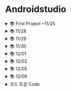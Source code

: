 # Androidstudio

<details>
    <summary>📚 First Project ~11/25</summary>

  <details>
    <summary>📚xml Code</summary>
    
```
  <?xml version="1.0" encoding="utf-8"?>
<manifest xmlns:android="http://schemas.android.com/apk/res/android"
    xmlns:tools="http://schemas.android.com/tools">

    <application
        android:allowBackup="true"
        android:dataExtractionRules="@xml/data_extraction_rules"
        android:fullBackupContent="@xml/backup_rules"
        android:icon="@mipmap/ic_launcher"
        android:label="@string/app_name"
        android:roundIcon="@mipmap/ic_launcher_round"
        android:supportsRtl="true"
        android:theme="@style/Theme.Ex20221124"
        tools:targetApi="31">
        <activity
            android:name=".ImageActivity"
            android:exported="true">
            <meta-data
                android:name="android.app.lib_name"
                android:value="" />
            <intent-filter>
                <action android:name="android.intent.action.MAIN" />

                <category android:name="android.intent.category.LAUNCHER" />
            </intent-filter>
        </activity>
        <activity
            android:name=".LoginActivity"
            android:exported="true">
            <meta-data
                android:name="android.app.lib_name"
                android:value="" />


        </activity>
        <activity
            android:name=".ConstraintActivity"
            android:exported="true">
            <meta-data
                android:name="android.app.lib_name"
                android:value="" />

            <intent-filter>
                <action android:name="android.intent.action.MAIN" />

                <category android:name="android.intent.category.LAUNCHER" />
            </intent-filter>
        </activity>
        <activity
            android:name=".MainActivity"
            android:exported="true">
            <meta-data
                android:name="android.app.lib_name"
                android:value="" />
        </activity>
    </application>
</manifest>
```
  </details>
  
  ![image](https://user-images.githubusercontent.com/112377313/204168933-bdc09c6d-dda9-4d74-a6f6-3f261cc0dae6.png)

<details>
    <summary>📚MainActivity Code</summary>
    
```
package com.example.ex20221124

import androidx.appcompat.app.AppCompatActivity
import android.os.Bundle

class MainActivity : AppCompatActivity() {
    override fun onCreate(savedInstanceState: Bundle?) {
        super.onCreate(savedInstanceState)
        setContentView(R.layout.activity_main)
    }
}
```
</details>
  
![image](https://user-images.githubusercontent.com/112377313/204169256-ddbe9968-217f-46c5-bd84-6f6e54dc32cb.png)
 
<details>
    <summary>📚LoginActivity Code</summary>
    
```
package com.example.ex20221124

import android.annotation.SuppressLint
import androidx.appcompat.app.AppCompatActivity
import android.os.Bundle
import android.widget.Button
import android.widget.EditText
import android.widget.Toast
import com.google.android.material.textfield.TextInputEditText

class LoginActivity : AppCompatActivity() {
    override fun onCreate(savedInstanceState: Bundle?) {
        super.onCreate(savedInstanceState)
        setContentView(R.layout.activity_login)

        // 1. View 들의 id 값을 찾아오자 (findViewById)
        val etEmail = findViewById<TextInputEditText>(R.id.etEmail)
        val etPw = findViewById<EditText>(R.id.etPw)
        val btnLogin = findViewById<Button>(R.id.btnLogin)

        // 2. Button 에 Event 달아주기 (setOnClickListener)
        btnLogin.setOnClickListener {

            // 2-1. EditText 에 적혀있는 email, password 값을 가져오기
            // (email, pw : 변수)---> 문자열로 형변환
            var email = etEmail.text.toString()
            var pw = etPw.text.toString()

            // 2-2. 가져온 email, pw가 smhrd@smhrd.or.kr, qwer1234 가 맞는지 판단 (조건식)
            if(email == "smhrd@smhrd.or.kr" && pw=="qwer1234"){
                // 맞다면 Toast로 "로그인 성공"
                Toast.makeText(this,"로그인 성공",Toast.LENGTH_SHORT).show()
            }
            else{
                // 틀리면 Toast로 "로그인 실패"를 띄워주세요!!!
                Toast.makeText(this,"로그인실패",Toast.LENGTH_SHORT).show()
            }
        }
    }
}
```
</details>
  
![image](https://user-images.githubusercontent.com/112377313/204169340-b5abd4fa-bba6-407f-862a-56b3d31be029.png)

  
<details>
    <summary>📚ConstraintActivity Code</summary>
    
```
package com.example.ex20221124

import android.graphics.Color
import androidx.appcompat.app.AppCompatActivity
import android.os.Bundle
import android.view.View
import android.widget.Button
import android.widget.EditText
import android.widget.TextView
import android.widget.Toast

// : Kotlin 에서 상속
class ConstraintActivity : AppCompatActivity() {

    // 전역변수(뷰) 선언
    lateinit var tvResult: TextView
    lateinit var etNum1: EditText
    lateinit var etNum2: EditText
    // 뷰에 대해서는 선언만 하는 거는 불가능 초기화가 꼭 이루어져야한다.
    // 그런데 lateinit이라는 키워드로 나중에 꼭 초기화를 하겠다
    // 라는 약속을 할 수 있다!

    // onCreate()는 Activity 가 실행될때 최초 딱 한번(가장 먼저) 호출되는 메서드
    // : Activity 생명주기
    override fun onCreate(savedInstanceState: Bundle?) {
        super.onCreate(savedInstanceState)
        // ***** xml 이랑 kotlin class 랑 연결하는 코드 없으면 화면 안뜸 *****
        setContentView(R.layout.activity_constraint)

        // 1. xml 의 View 에 id를 지정
        // 2. id 값을 이용해서 view 를 찾아온다. (findViewById)
        // R : 리소스(폴더).id.tvResult
        tvResult = findViewById(R.id.tvResult)
        etNum1 = findViewById(R.id.etNum1)
        etNum2 = findViewById(R.id.etNum2)

        val btnPlus = findViewById<Button>(R.id.btnPlus)
        val btnMinus = findViewById<Button>(R.id.btnMinus)
        val btnMul = findViewById<Button>(R.id.btnMul)
        val btnDiv = findViewById<Button>(R.id.btnDiv)
        // val tvResult:TextView = findViewById<TextView>(R.id.tvResult) 추론이 가능
        // id 값은 문자열로 정해줬는데 받아오는값이 Int
        // R 폴더에 모든 뷰(리소스)들의 id 값이 저장이 되는데 주소값이 저장
        // 16진수 상수형태로 저장이 되어있다 (Int)

        // ** setContentView 위로 find 할 수 없다!! **
        tvResult.setTextColor(Color.BLUE)
        tvResult.setTextColor(Color.parseColor("#ff9999"))
        // textSize 에는 Float 자료형이 들어가야 함. (f : 형변환)
        tvResult.textSize = 40.0f
        tvResult.text = "안녕하세요!"
        // charSequence 인터페이스 - String 은 CharSequence 인터페이스 상속 받는 중

        // - 더하기 버튼을 눌렀을 때 "더하기 버튼이 눌렸습니다." 라는
        // Toast 를 띄우기!
        // 이벤트를 주는 방법
        // 1) 이벤트 메소드 설계 후 뷰에 연결하기
        // 2) innerClass (Listener OnClick 구현)



        btnPlus.setOnClickListener {
            var num1 = etNum1.text.toString().toInt()
            var num2 = etNum2.text.toString().toInt()
            var res = num1+num2
            tvResult.text = "연산결과 : $res"
            //Toast.makeText(this, "연산결과 : $res",Toast.LENGTH_SHORT).show()
        }
        btnMinus.setOnClickListener {
            // {}안에다가 기능 구현만 하면됨!! *(v->V)
            // 버튼을 눌렀을 때 "마이너스 버튼이 눌렸습니다" 토스트 띄우기
            var num1 = etNum1.text.toString().toInt()
            var num2 = etNum2.text.toString().toInt()

            var res = num1-num2
            tvResult.text = "연산결과 : $res"
            //Toast.makeText(this, "연산결과 : $res", Toast.LENGTH_SHORT).show()

            // 1. EditText 에 적혀있는 숫자
            // etNum1, etNum2 에 있는 내용 변수 num1, num2 에 저장
            // 실제로 getText --> Editable ---> 문자열로 형변환 ---> 정수형
            // 2. num1, num2 연산 결과를 문자열로 바꿔서 set 해주세요!
            //  -1. num1, num2 연산 결과를 tvResult 에 set 해주세요!
        }
        btnMul.setOnClickListener {
            var num1 = etNum1.text.toString().toInt()
            var num2 = etNum2.text.toString().toInt()
            var res = num1*num2
            tvResult.text = "연산결과 : $res"
            //Toast.makeText(this, "연산결과 : $res", Toast.LENGTH_SHORT).show()
        }
        btnDiv.setOnClickListener {
            var num1 = etNum1.text.toString().toInt()
            var num2 = etNum2.text.toString().toInt()
            var res = num1/num2
            tvResult.text = "연산결과 : $res"
            //Toast.makeText(this, "연산결과 : $res", Toast.LENGTH_SHORT).show()
        }



        // 3) interface 를 상속받게 만들어서 OnClick 구현



    }// onCreate 밖

    // 이벤트 리스너는 무조건 View 매개변수를 가지고 있어야한다.
    fun myClick(view: View){
        // Toast 띄우기!
        // 1) this, ConstraintActivity.this : Toast 를 띄울 화면 정보
        // 2) 문구 (무조건 String, Int 가 허용되는 경우는 id 값만)
        // 3) Toast 에 short(3초), Long(5초) 속성 사용
         Toast.makeText(this,"더하기 버튼이 눌렸습니다.",Toast.LENGTH_SHORT).show()
        //editable -> 문자열 변환 -> 정수형으로 변환
        var num1 = etNum1.text.toString().toInt()
        var num2 = etNum2.text.toString().toInt()
        // Emulator 를 처음실행시키면 EditText 에는 아무 값도 없음 ""
        // "".toInt() NumberFormatException
        // 버튼을 눌렀을 때 적혀있는 값을 가지고 와줘야 함!!!
        var result = num1 + num2
        //tvResult.text = "연산 결과 : $result"
        //tvResult.text = result.toString()
    }



}
```
</details>
  
![image](https://user-images.githubusercontent.com/112377313/204169447-fda581e1-50a0-4ed1-9291-3f708ea4bd37.png)

  
<details>
    <summary>📚ImageActivity Code</summary>
    
```
package com.example.ex20221124

import androidx.appcompat.app.AppCompatActivity
import android.os.Bundle
import android.widget.Button
import android.widget.ImageView
import android.widget.Toast

class ImageActivity : AppCompatActivity() {

    // 배열 이름
    val imgArray = intArrayOf(R.drawable.pink, R.drawable.black, R.drawable.blue, R.drawable.yellow, R.drawable.red)

    override fun onCreate(savedInstanceState: Bundle?) {
        super.onCreate(savedInstanceState)
        setContentView(R.layout.activity_image)

        // View 의 id값 다 찾아오기
        val img = findViewById<ImageView>(R.id.img)
        val btnPre = findViewById<Button>(R.id.btnPre)
        val btnNext = findViewById<Button>(R.id.btnNext)
        
        // 이미지 값 바꾸기
        img.setImageResource(R.drawable.pink)

        var index = 0

        btnPre.setOnClickListener {
            index--
            // if (index < 0) index = imgArray.size - 1
            if(index<0){
                index = 4
            }
            img.setImageResource(imgArray[index])
        }

        btnNext.setOnClickListener {
            index ++
            // if (index > imgArray.size - 1) index = 0
            if(index>4){
                index=0
            }
            img.setImageResource(imgArray[index])
        }


        // Pre 버튼을 눌렀을 때! (setOnClickListener)
        // 1-1. index -1 감소
        // 해당 index 에 있는 img 의 id를 가져와서
        // ImageView 에 set 하자!
        // index 의 조건 : 0 보다 작으면 다시 index 값을 size-1으로 돌리자

        // 2. Next 버튼을 눌렀을 때
        // 2-1 index +1 증가
        // 해당 index 에 있는 img 의 id를 가져와서
        // ImageView 를 set 하자
        // index 의 조건 : size -1보다 크면 다시 index 값을 0으로


    }
}
```
</details>
  
xml에 있는 view를 컨트롤하기 위해서는 id값이 필요 class에서는 id값을 찾아와서(findViewById) 컨트롤한다
단, findViewById는 setContentView아래에 있어야한다!
*** 버튼 이벤트 달기 ***
1. 메서드를 속성에 달아주기 (OnClick속성)
2. innerClass로 OnClick Override : SAM (람다식에서 생략할 수 있는 경우)
3. Interface를 상속받게 만들어 준다.
  </details>
  
  
<details>
    <summary>📚 11/28</summary>
  
## 안드로이드 4대 컴포넌트
- Activity 화면을 구성
- Service (Background에서 동작) Activity에서 화면만 뺀거
- BR(Broadcast Receiver) 외부 신호 감지
- CP(Content Provider) 정보를 전송하고자 할 때 정보를 넘겨줌



### 4대 구성요소간 정보를 매개하는 -> Intent
Intent - 중간 다리 역할 4대 구성요소 중간다리역할을 하는 메세지 객체
인텐트 : 메세지 객체

명시적 explicit
- 액션(VIEW, WEB_SEARCH, CALL, DIAL, ...)
액션+데이터
- 액션(카메라, 웹서치, 문자메세지)
묵시적 implicit
- 구성요소들끼리 데이터를 주고받거나, 이동할 때 사용하는 인텐트
1) startActivity(인텐트) ---> 단방향 (데이터를 주거나 or 받는다)
2) startActivityForResult(인텐트, requestCode) ---> 양방향 (데이터를 주고 받음)
  
![image](https://user-images.githubusercontent.com/112377313/204172469-3d682b3f-a918-4751-bc18-a8e5efcff7fa.png)
  
  ![image](https://user-images.githubusercontent.com/112377313/204174150-feb82783-ef19-4957-a4de-02eb5a99bb74.png)

![image](https://user-images.githubusercontent.com/112377313/204180518-df2f4045-d0d3-4ef5-bbed-c78c4a858247.png)

  <details>
    <summary> MainActivity Code</summary>
    
```
package com.example.ex20221128

import android.app.SearchManager
import android.content.Intent
import android.content.pm.PackageManager
import android.net.Uri
import androidx.appcompat.app.AppCompatActivity
import android.os.Bundle
import android.provider.MediaStore
import android.widget.Button
import androidx.core.app.ActivityCompat

class MainActivity : AppCompatActivity() {
    override fun onCreate(savedInstanceState: Bundle?) {
        super.onCreate(savedInstanceState)
        setContentView(R.layout.activity_main)

        val btnCall = findViewById<Button>(R.id.btnCall)
        val btnWeb = findViewById<Button>(R.id.btnWeb)
        val btnGoogle = findViewById<Button>(R.id.btnGoogle)
        val btnSearch = findViewById<Button>(R.id.btnSearch)
        val btnSms = findViewById<Button>(R.id.btnSms)
        val btnPhoto = findViewById<Button>(R.id.btnPhoto)

        // 암묵적 intent
        // : 안드로이드 내부에 있는 어플리케이션을 실행
        // Chrome,  Camera, Message, Call

        // Intent 의 사용용도
        // 1-1. 액션, 데이터
        // 1-2 액션 -> Camera
        // 2. Android 4대 구성요소가의 데이터 주고 받을 때

        // Intent 객체 (메세지 객체)

        btnCall.setOnClickListener {
            // btnCall을 누르면 전화가 가게 만들어보자
            // 데이터 : 전화번호
            // URi : key, value
            // "tel:010-1234-5678"
            var uri = Uri.parse("tel:010-1234-5678")
            var intent = Intent(Intent.ACTION_CALL, uri)
            // Intent 실행시키기

            // permission : 권한
            // 사용자한테 권한을 줄껀지 물어봐 줘야함!

            // ActivityCompat
            // checkSelfPermission() : 지금 현재 권한이 부여되어있는지
            // (현재 페이지 정보, 어떤 권한 인지)
            // 결과값으로 승인이 되어있는지? 안되었는지? 받아온다
            if(ActivityCompat.checkSelfPermission(this, android.Manifest.permission.CALL_PHONE) != PackageManager.PERMISSION_GRANTED) {
                // 승인이 안되어있는 상태라면 알림창을 띄워서 승인할 수 있도록

                // ActivityCompat 확인하는 기능 요청하는 기능이 둘다 들어가 있음
                // arrayOf(CALL_PHONE, CAMERA...)
                // requestCode : 내가 뭘 요청한건지 구분하기위한 숫자
                ActivityCompat.requestPermissions(this, arrayOf(android.Manifest.permission.CALL_PHONE),0)

                return@setOnClickListener
            }

            startActivity(intent)
        }
        
        // btnWeb을 클릭하면 구글 홈페이지가 보이게 만들기
        btnWeb.setOnClickListener { 
            // 데이터 : 구글 주소 (http://www.google.co.kr)
            var uri = Uri.parse("http://www.google.co.kr")
            var intent = Intent(Intent.ACTION_VIEW, uri)
            startActivity(intent)
        }

        // btnGoogle을 클릭하면 구글 맵을 보이게 만들기
        btnGoogle.setOnClickListener {
            // 액션, 데이터
            // 데이터 (get 방식) : 구글 맵은 get 방식 /keyword='content'
            // 구글 맵 주소 /경도,위도
            var uri = Uri.parse("https://google.com/maps?q=35.14670147841655,126.92215633785938")
            var intent = Intent(Intent.ACTION_VIEW, uri)
            startActivity(intent)
        }

        // 클릭했을 때 해당 키워드로 구글 검색
        btnSearch.setOnClickListener {
            // 1. 검색하는 intent 를 하나 생성한다.
            var intent = Intent(Intent.ACTION_WEB_SEARCH)
            // 2. 검색하고 싶은 키워드를 인텐트에 넣어준다.
            intent.putExtra(SearchManager.QUERY,"안드로이드")
            // 3. intent 실행
            startActivity(intent)
        }

        // btnSms 를 클릭하면 문자를 보내는 페이지로 이동한 다음
        // 내용을 꺼내올 예정
        btnSms.setOnClickListener {
            var intent = Intent(Intent.ACTION_SENDTO)
            // 문자 내용 키값, 내용
            // "sms_body"라는 Key 값이 value 가 문자내용임을 구분할 수 있다.
            intent.putExtra("sms_body","안녕하세요 주상민입니다.")
            // 누구한테 보낼껀지에 대한 데이터 tel: ---> Uri
            intent.data = Uri.parse("smsto:"+Uri.encode("010-1234-5678"))
            startActivity(intent)
        }

        // 사진 찍기
        // MediaStore : Emulator 에서 동작할 수 있는 카메라, 저장소
        btnPhoto.setOnClickListener {
            var intent = Intent(MediaStore.ACTION_IMAGE_CAPTURE)
            startActivity(intent)
        }



    }
}
```
</details>
    
Mainfest.xml 에 <uses-permission android:name="android.permission.CALL_PHONE"/> 추가!
    -> 사용자 권한 받기 
    
1. view id값 찾아오기
2. lv에 어떤 item을 클릭했는지 구분 (판단)
3. 해당 색상코드를 버튼을 눌렀을 때 intent에 실어서 보내주자(SecondActivity로)
4. SecondActivity에서 intent에 붙어있는 데이터를 떼서 사용 (setBackground에 사용)
5. btnPre를 누르면 이전페이지로 돌아간다

![image](https://user-images.githubusercontent.com/112377313/204199539-d493c8d3-ea2b-4959-9187-f58f883714aa.png)

* Stack처럼 쌓임. -> finish메서드를 이용해 빼버려야함 (생명주기)    
    
![image](https://user-images.githubusercontent.com/112377313/204172256-727505c0-af7e-4b73-9eb6-5da58115780f.png)

  메모리 삭제 ?
  
* xml -> b 화면 1개 or 2개 전환
* Ctrl + Alt + L 정렬 단축키
  
  
  
  </details>
  
<details>
    <summary>📚 11/29</summary>
    
    
<details>
        <summary>📚 Ex20221129</summary>
        
### Ex01
1. MainActivity에서 버튼을 누르면 Sub한테 이동(요청) StartActivityForResult(인텐트, requestCode)
2. Sub에 버튼을 눌렀을 때 EditText에 담겨있는 값을 들고 Main으로 온다~!
3. Main에서 값을 받아줘야한다
(OnActivityResult() 오버라이딩 -> intent에서 데이터를 꺼내주는 메서드)
        
</details>
    
    
<details>
        <summary>📚 14:10~ </summary>
        
![image](https://user-images.githubusercontent.com/112377313/204446629-37a7defe-208c-404a-b817-fa32f72f921d.png)

![image](https://user-images.githubusercontent.com/112377313/204447508-01c7bd41-fcaf-4db5-87b2-1a60e90cd00d.png)
* name 소문자, _ 만 입력 **
    
![image](https://user-images.githubusercontent.com/112377313/204460015-3c4a11f5-c321-43c7-892f-22a6c052409d.png)

### ListView
        
### Spinner
        
### GridView
        
</details>
    
    
</details>

<details>
        <summary>📚 11/30 </summary>
        
1. Adapter View 사용해서 전화번호부 만들기
2. SubActivity로 부터 받아온 값으로 Main에 ListView에 추가
        
![image](https://user-images.githubusercontent.com/112377313/204676126-3741269c-beb2-40b5-8dce-fb335c8792cb.png)
        
이미지 세팅
drawable 5개 이미지 저장
        
![image](https://user-images.githubusercontent.com/112377313/204678017-daa8b8fd-a331-46f6-a4ba-5b8ff13bf42b.png)

padding -> 16dp
        
- Adapter View
- ListView
안쪽에 사용하고 있는 Adapter에서 findViewById()가 굉장히 많이 호출된다.
안드로이드에서 메모리 리소스를 많이 잡아먹는 함수 중 하나이다!
개발 -> 유지보수!!
        
- RecyclerView
AdapterView 만드는 6단계
1) Container 결정
2) Template 결정
3) Item 결정
4) Adapter 결정
5) Container에 Adapter 부착
6) Event 처리

minSdk 버전(레벨)의미 올리는 것만 가능

        
</details>

<details>
        <summary>📚 12/01 </summary>

프로그래밍 언어!!
사람과 기계가 소통
기계어
1 or 0 -> 전류를 흐르게 1, 흐르지 않게 0
1, 0 -> bit
1bit -> 2가지
2bit -> 4가지
3bit -> 8가지 : 2^3
IPv4
0 ~ 255 . 0 ~ 255. 0 ~ 255. 0 ~ 255
32bit
IPv6
128bit
127.0.0.1
int result = a + b;
10진수 -> 가능한 숫자표현이 10가지
-> 10이되면 자리가 하나 증가함
2진수 -> 가능한 숫자 표현이 2가지
-> 2가되면 자리가 하나 증가함
8진수 -> 가능한 숫자 표현이 8가지
-> 8이되면 자리가 하나 증감
올해 나이 21
-> 25(8) -> 2 x 8^1 + 5 x 8^0 = 21
16진수 -> 가능한 숫자 표현이 16가지
-> 16이 되면 자릿수 증가
0 1 2 3 4 5 6 7 8 9 A B C D E F
255라는 10진수 -> 16진수
F -> 10 -> 11 -> 12 -> 13 -> .. -> 1F -> 20
20(16) -> 16^0 x 1 + 16^1 x 2 = 33
FF
256 -> 100(16) - 1 = 0FF
1010101110101011
10001011 10101011
00011011 10101011

남이 설계해주는 대로 생각없이 개발하는 사람이 코더.

시스템에 대한 이해와 향상을 염두에 두고 나름대로 체계를 갖추고 아주 작은 클래스라도 설계를 병행하며 개발하는 사람은 개발자.

네트워크 통신

클라이언트 -> 서버에 요청
서버는 -> 클라이언트에 응답

Volley
안드로이드 앱의 네트워킹을 더 쉽고, 더 빠르게 하는 HTTP 라이브러리

Request -> or <- RequestQueue |Thread 1,2,... -> or <- Server ResponseListener 응답 처리


### JSON (Json Parser)
- 속성-값 쌍으로

response가 JsonObject타입
boxOfficeResult가 JsonObject
dailyBoxOfficeList
JsonArray

10 .. array의 크기만큼 접근

1. rank
2. rankOldAndNew
3. MoviNM
4. audiAcc
5. opendt

RecyclerView
1. 어디에 RecyclerView를 넣을지 정하기
2. 한 칸에 들어갈 디자인 (Template만들기) moviewlist.xml
3. data --->movies
4. adapter 만들기 MovieAdapter
:RecyclerView.Adapter 상속받게 만들기
5. rc에 adapter적용


url=https://kobis.or.kr/kobisopenapi/webservice/rest/boxoffice/searchDailyBoxOfficeList.json?key=f5eef3421c602c6cb7ea224104795888&targetDt=20221130
</details>

<details>
        <summary>📚 12/02 </summary>
       
![image](https://user-images.githubusercontent.com/112377313/205186994-b424c3d3-f046-4459-8617-36e94ba0e6a0.png)

☆★API key 값은 복사해서 붙혀넣기!!!

rank -> tvRank

Fragment -> (분할, 나누기) 부분화면

레이아웃&액티비티 중첩 -> 코드의 복잡성과 액티비티의 생명주기
인텐트를 이용해 화면이동 -> 프로그먼트 매니저가 화면 관리 ( 액티비티 화면위에서 동작함* )

특징
- 화면 분할
- 화면의 재사용성
- 액티비티와 같이 레이아웃, 동작처리, 생명주기를 가진 독립적인 모듈
- 액티비티 내 추가/삭제/제거 가능

ContraintLayout
순서
1. 아래의 4개의 탭
2. 뭘 클릭했는지 구분

FrameLayout에 Fragment를 갈아끼워준다


### 안드로이드에서 비휘발성 데이터 만들기
- 서버에 저장
- SQLite (내장메모리)
- FireBase : 회원가입, 로그인, .. 세부적기능들이 이미 다 구현되어있음
- SharedPreference
    - Sqlite보다 가벼움
    - Fragment간에 데이터 전송
    - 어플리케이션 첫 실행 감지 할 때
    - 
</details>

<details>
        <summary>📚 12/05 </summary>
    
    
Fragment (분할) : 부분화면
kt + xml ---> Activity 위에 부분화면
Acitivity간에 데이터 전송/이동 intent
intent ---> AndroidManager

Fragment간에 데이터 전송/이동 SharedPreference, intent
------> FragmentManager가 관리함
SharedPreference ;  Fragment간에 데이터 전송/유지
(어플리케이션 첫 실행 감지/자동 로그인 할때 사용)

*** WebView ***
1. Layout에 WebView위치를 설정
2. 주소 준비
3. 설정 변경 val ws = wv.settings
(JavaScript를 사용 가능하도록 허용)
4. WebView에 Client 설정
5. WebView에 준비해놓은 주소 적용

Firebase
- Authentication
- Realtime Database
- Storage
- Firestore Database, Hosting, Function, ML (높은 확장성을 가짐)

단점
- 서버 승답 속도의 저하 (서버가 해외에 위치)
- Realtime DB쿼리문 빈약 (Like, OR 문 사용이 불가능)

실습 순서
- 레이아웃 꾸미기 및 회원가입 로직 구현
- 메인화면 레이아웃 꾸미기
- 팁페이지 만들기
- 북마크 및 게시판 구현

SplashAcitivity : 어플리케이션을 실행시켰을 때 3초 간 보일 화면 만들기 (Thread 사용)

Process(프로세스) : 컴퓨터에서 연속적으로 실행되고 있는 프로그램
Thread(스레드) : 스레드란 동시 작업을 위한 하나의 실행 단위
Handler : 다른 객체가 보낸 메세지를 수신, 처리하는 객체
arg1, arg2 : int
obj : Object **

### 12/5 12:00 ~ 12:50 Firebase 프로젝트 만들기!!
프로젝트 만들기 -> 프로젝트 이름 > 대한민국 선택 -> 안드로이드 클릭 > main 패키지 복사 붙혀넣기 앱 등록 > 안드로이드에 Json 파일 추가 > Project app 드래그앤드롭 > 프로젝트 gradle id 'com.google.gms.google-services' version '4.3.13' apply false sync now BUILD SUCCESSFUL 확인하기 > 모듈 gradle id 'com.google.gms.google.services' 추가 > dependencies 추가 sync now SUCCESSFUL 확인! * 적용이 안될 경우 app Json 파일 삭제 후 다시 추가해보기 * > Authentication 시작하기 > 이메일/비밀번호 Enabled, (add new provider), anonymous Enabled, Pw 8자리 **
<
//firebase
implementation platform('com.google.firebase:firebase-bom:30.3.1')
implementation 'com.google.firebase:firebase-database:20.0.5'
implementation 'com.google.firebase:firebase-analytics'
implementation 'com.google.firebase:firebase-crashlytics-buildtools:2.9.2'
// firebase auth
implementation 'com.google.firebase:firebase-auth-ktx:21.0.8'

// firebase의 database에 접근하려면
implementation 'com.google.firebase:firebase-database-ktx:20.0.6'

// firebase의 storage사용
implementation 'com.google.firebase:firebase-storage-ktx:20.0.2'
>

Thread 
컴퓨터의 작업의 단위 : 프로세스
LOL, EXCEL, 한글 -> 소프트웨어
한글 -> 인쇄, 맞춤법 검사, 글자 키우기, 타이핑 하기
ex) 글자 타이핑 동시에 인쇄 가능 인쇄 쓰레드, 타이핑 쓰레드
Thread 동시에 진행되는 것 처럼 보임
인쇄 -> 타이핑
인쇄 4ms 타이핑 milli = 10 ^ -3 

</details>

<details>
        <summary> 📚 12/06</summary>
    
두더지게임, 
    
<details>
        <summary> 1 to 25 Code</summary>
    
```

        package com.example.dooo

import androidx.appcompat.app.AppCompatActivity
import android.os.Bundle
import android.util.Log
import android.view.View
import android.widget.Button
import kotlin.random.Random
import kotlin.random.nextInt

class GameActivity : AppCompatActivity() {
    override fun onCreate(savedInstanceState: Bundle?) {
        super.onCreate(savedInstanceState)
        setContentView(R.layout.activity_game)

        val btnGame = findViewById<Button>(R.id.btnGame)
        val numbers = ArrayList<Int>()
        var cnt = 1 // 현재 눌러야 되는 숫자

        rdSet(numbers, cnt)


        val btns = ArrayList<Button>()

        for (i in 1..25) {
            val resId = resources.getIdentifier("btn$i", "id", packageName)
            val btn = findViewById<Button>(resId)
            btns.add(btn)
            btn.visibility = View.INVISIBLE
        }

        btnGame.setOnClickListener {

            for (i in 0 until btns.size) {
                val btn = btns.get(i)
                btnSet(btn, numbers.get(i))
                btn.setOnClickListener {
                    if (btn.text.toString().toInt() == cnt) {
                        btn.visibility = View.INVISIBLE
                        cnt++

                        if (cnt % 25 == 1) {
                            rdSet(numbers, cnt)
                            for (j in 0 until btns.size) {
                                val btn = btns.get(j)
                                btnSet(btn, numbers.get(j))
                            }
                        }

                    }
                }

            }

        }


    }

    fun btnSet(btn: Button, value: Int) {
        btn.setText(value.toString())
        btn.visibility = View.VISIBLE
    }

    fun rdSet(numbers: ArrayList<Int>, cnt: Int) {
        numbers.clear()

        for (i in cnt..cnt + 24) {
            numbers.add(i)
        }

        for (i in 0 until 100) {
            val rdNum1 = Random.nextInt(25) // 0 ~ 25
            val rdNum2 = Random.nextInt(25) // 0 ~ 25

            // 예) rdNum1 = 3, rdNum2 = 6
            val temp = numbers.get(rdNum1)
            numbers[rdNum1] = numbers[rdNum2]
            numbers[rdNum2] = temp
        }

        Log.d("랜덤", numbers.toString())
    }
}  
```
</details>
구글맵 사용하기
https://developers.google.com/maps/documentation/android-sdk/start?hl=ko
API Key Manifest에 추가 XXXXX *보이기때문
    
    
AIzaSyBhY9buVEiMr-vjAJjE5xknQwFVwF8Yy1s
    
![image](https://user-images.githubusercontent.com/112377313/205807608-a6929d33-2b4f-48e3-a040-49ae54ad62fd.png)
    
![image](https://user-images.githubusercontent.com/112377313/205826634-35066d09-e07a-4007-9cb9-41465155c88f.png)

![image](https://user-images.githubusercontent.com/112377313/205827256-5bb90054-22de-4032-bdb8-850b1101df12.png)

![image](https://user-images.githubusercontent.com/112377313/205849110-585c86e0-8cc1-4f4d-9ac1-42408072bbeb.png)

![image](https://user-images.githubusercontent.com/112377313/205853376-ec041daf-4233-4023-8e04-6f7e728de119.png)
    
    
    
### 실행안될때 참고*

![image](https://user-images.githubusercontent.com/112377313/205853895-3c6098df-df03-4758-b469-964787bdaa80.png)

![image](https://user-images.githubusercontent.com/112377313/205853940-7ae85cfd-ffcb-486a-b79c-5be9ceea9219.png)

</details>

<details>
        <summary> 코드 토글 Code</summary>
    
```

```
</details>



</details>
